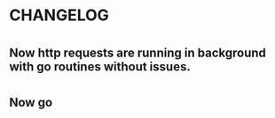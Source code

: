 # CHANGELOG 

#

## Now http requests are running in background with go routines without issues. 

#

## Now go